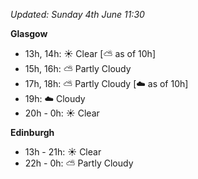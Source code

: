 *Updated: Sunday 4th June 11:30*

**Glasgow**

* 13h, 14h: :sunny: Clear [:partly_sunny: as of 10h]
* 15h, 16h: :partly_sunny: Partly Cloudy
* 17h, 18h: :partly_sunny: Partly Cloudy [:cloud: as of 10h]
* 19h: :cloud: Cloudy
* 20h - 0h: :sunny: Clear

**Edinburgh**

* 13h - 21h: :sunny: Clear
* 22h - 0h: :partly_sunny: Partly Cloudy
